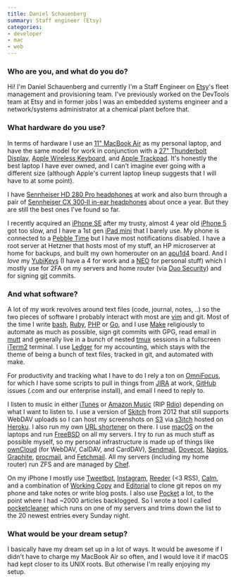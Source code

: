 ```yaml
---
title: Daniel Schauenberg
summary: Staff engineer (Etsy)
categories:
- developer
- mac
- web
---
```


### Who are you, and what do you do?

Hi! I'm Daniel Schauenberg and currently I'm a Staff Engineer on [Etsy][]'s fleet management and provisioning team. I've previously worked on the DevTools team at Etsy and in former jobs I was an embedded systems engineer and a network/systems administrator at a chemical plant before that.

### What hardware do you use?

In terms of hardware I use an [11" MacBook Air][macbook-air] as my personal laptop, and have the same model for work in conjunction with a [27" Thunderbolt Display][thunderbolt-display], [Apple Wireless Keyboard][keyboard], and [Apple Trackpad][magic-trackpad]. It's honestly the best laptop I have ever owned, and I can't imagine ever going with a different size (although Apple's current laptop lineup suggests that I will have to at some point).

I have [Sennheiser HD 280 Pro headphones][hd-280-pro] at work and also burn through a pair of [Sennheiser CX 300‑II in-ear headphones][cx-300-ii] about once a year. But they are still the best ones I've found so far.

I recently acquired an [iPhone SE][iphone-se] after my trusty, almost 4 year old [iPhone 5][iphone-5] got too slow, and I have a 1st gen [iPad mini][ipad-mini] that I barely use. My phone is connected to a [Pebble Time][pebble-time] but I have most notifications disabled. I have a root server at Hetzner that hosts most of my stuff, an HP microserver at home for backups, and built my own homerouter on an [apu1d4][] board. And I *love* my [YubiKeys][yubikey] (I have a 4 for work and a [NEO][yubikey-neo] for personal stuff) which I mostly use for 2FA on my servers and home router (via [Duo Security][duo]) and for signing [git][] commits.

### And what software?

A lot of my work revolves around text files (code, journal, notes, ..) so the two pieces of software I probably interact with most are [vim][] and git. Most of the time I write [bash][], [Ruby][], [PHP][] or [Go][], and I use [Make][] religiously to automate as much as possible, sign git commits with GPG, read email in [mutt][] and generally live in a bunch of nested [tmux][] sessions in a fullscreen [iTerm2][] terminal. I use [Ledger][] for my accounting, which stays with the theme of being a bunch of text files, tracked in git, and automated with make.

For productivity and tracking what I have to do I rely a ton on [OmniFocus][], for which I have some scripts to pull in things from [JIRA][] at work, [GitHub][] issues (.com and our enterprise install), and email I need to reply to.

I listen to music in either [iTunes][] or [Amazon Music][amazon-cloud-player] (RIP [Rdio][]) depending on what I want to listen to. I use a version of [Skitch][] from 2012 that still supports WebDAV uploads so I can host my screenshots on [S3][] via [s3itch][] hosted on [Heroku][]. I also run my own [URL shortener][katana] on there. I use [macOS][] on the laptops and run [FreeBSD][] on all my servers. I try to run as much stuff as possible myself, so my personal infrastructure is made up of things like [ownCloud][] (for WebDAV, CalDAV, and CardDAV), [Sendmail][], [Dovecot][], [Nagios][], [Graphite][], [procmail][], and [Fetchmail][]. All my servers (including my home router) run ZFS and are managed by [Chef][].

On my iPhone I mostly use [Tweetbot][tweetbot-ios], [Instagram][instagram-ios], [Reeder][reeder-ios] (<3 RSS), [Calm][calm-ios], and a combination of [Working Copy][working-copy-ios] and [Editorial][editorial-ios] to clone git repos on my phone and take notes or write blog posts. I also use [Pocket][pocket-ios] a lot, to the point where I had ~2000 articles backlogged. So I wrote a tool I called [pocketcleaner][] which runs on one of my servers and trims down the list to the 20 newest entries every Sunday night.

### What would be your dream setup?

I basically have my dream set up in a lot of ways. It would be awesome if I didn't have to charge my MacBook Air so often, and I would love it if macOS had kept closer to its UNIX roots. But otherwise I'm really enjoying my setup.

[apu1d4]: https://pcengines.ch/apu1d4.htm "A computer system board."
[cx-300-ii]: https://www.amazon.com/Sennheiser-II-Precision-Enhanced-Earbuds/dp/B001EZYMF4 "In-ear headphones."
[hd-280-pro]: https://www.amazon.com/Sennheiser-HD-280-Pro-Headphones/dp/B000065BPB "Closed stereo headphones."
[ipad-mini]: https://www.apple.com/ipad-mini/ "A 7.9 inch tablet device."
[iphone-5]: https://en.wikipedia.org/wiki/IPhone_5 "A smartphone."
[iphone-se]: https://en.wikipedia.org/wiki/IPhone_SE "A 4 inch smartphone."
[keyboard]: https://www.apple.com/keyboard/ "The keyboard."
[macbook-air]: https://www.apple.com/macbook-air/ "A very thin laptop."
[magic-trackpad]: https://www.apple.com/magictrackpad/ "A trackpad for desktop machines."
[pebble-time]: https://en.wikipedia.org/wiki/Pebble_Time "A smartwatch."
[thunderbolt-display]: https://www.apple.com/displays/ "A Thunderbolt-powered monitor."
[yubikey-neo]: https://www.yubico.com/products/yubikey-hardware/yubikey-neo/ "A USB-based tool for generating one-time passwords."
[yubikey]: https://www.yubico.com/products/yubikey-hardware/yubikey/ "A USB-based tool for generating one-time passwords."
[amazon-cloud-player]: https://www.amazon.com/b?ie=UTF8&node=2658409011 "A web-based music service."
[bash]: http://www.gnu.org/software/bash/ "A terminal shell."
[calm-ios]: https://itunes.apple.com/us/app/calm-meditate-sleep-relax/id571800810 "A meditation and relaxation app."
[chef]: https://www.chef.io/chef/ "Configuration management software."
[dovecot]: https://dovecot.org/ "A secure IMAP server."
[duo]: https://duo.com/ "A two-factor authentication service."
[editorial-ios]: http://omz-software.com/editorial/ "A Markdown-powered text app."
[etsy]: https://www.etsy.com/ "A doily deployment system."
[fetchmail]: https://en.wikipedia.org/wiki/Fetchmail "A tool for retrieving email from a mail server."
[freebsd]: https://www.freebsd.org/ "An open source operating system."
[git]: https://git-scm.com/ "A version control system."
[github]: https://github.com/ "A Git code repository service."
[go]: https://golang.org/ "A compiled programming language."
[graphite]: https://github.com/graphite-project/graphite-web "A data metrics processor/viewer."
[heroku]: https://www.heroku.com/ "A service for running and deploying Ruby, Node.js, Clojure, Java, Python, and Scala apps."
[instagram-ios]: https://itunes.apple.com/us/app/instagram/id389801252 "A photo taking/sharing app."
[iterm2]: http://iterm2.com/ "An alternative terminal application for Mac OS X."
[itunes]: https://www.apple.com/itunes/ "A jukebox application and online store."
[jira]: https://www.atlassian.com/software/jira "Issue/project tracking software."
[katana]: https://github.com/mrtazz/katana "A hosted URL shortener."
[ledger]: https://ledger-cli.org/ "A command-line accounting system."
[macos]: https://en.wikipedia.org/wiki/MacOS "An operating system for Mac hardware."
[make]: http://www.gnu.org/software/make/manual/make.html "Software to prepare code for compilation."
[mutt]: http://www.mutt.org/ "A command-line email client."
[nagios]: https://www.nagios.org/ "Software for monitoring hardware/software infrastructure."
[omnifocus]: https://www.omnigroup.com/omnifocus/ "Task management software for the Mac."
[owncloud]: https://owncloud.org/ "Self-hosted syncing and sharing software."
[php]: http://php.net/ "An interpreted scripting language."
[pocket-ios]: https://getpocket.com/ios/ "An app for the read-it-later service."
[pocketcleaner]: https://github.com/mrtazz/pocketcleaner "A tool for managing your Pocket queue."
[procmail]: https://en.wikipedia.org/wiki/Procmail "A mail delivery agent."
[rdio]: http://www.rdio.com/home/en-us/ "A music streaming service."
[reeder-ios]: http://reederapp.com/ios/ "A Google Reader client for iOS."
[ruby]: https://www.ruby-lang.org/en/ "An interpreted scripting language."
[s3]: https://aws.amazon.com/s3/ "Cloud-based Internet storage magic."
[s3itch]: https://github.com/roidrage/s3itch "S3 proxy software for Skitch's WebDAV sharing."
[sendmail]: https://en.wikipedia.org/wiki/Sendmail "Email routing software."
[skitch]: https://evernote.com/skitch/ "An always-on image editor for the Mac."
[tmux]: http://sourceforge.net/projects/tmux/ "A terminal multiplexer, similar to screen."
[tweetbot-ios]: https://tapbots.com/tweetbot/ "A Twitter client for iOS."
[vim]: http://www.vim.org/ "A command-line text editor."
[working-copy-ios]: http://workingcopyapp.com/ "A Git client."
